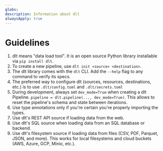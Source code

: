 ```yaml
---
globs: 
description: Information about dlt
alwaysApply: true
---
```


# Guidelines
1. dlt means "data load tool". It is an open source Python library installable via `pip install dlt`.
2. To create a new pipeline, use `dlt init <source> <destination>`.
3. The dlt library comes with the `dlt` CLI. Add the `--help` flag to any command to verify its specs. 
4. The preferred way to configure dlt (sources, resources, destinations, etc.) is to use `.dlt/config.toml` and `.dlt/secrets.toml`
5. During development, always set `dev_mode=True` when creating a dlt Pipeline. `pipeline = dlt.pipeline(..., dev_mode=True)`. This allows to reset the pipeline's schema and state between iterations.
6. Use type annotations only if you're certain you're properly importing the types.
7. Use dlt's REST API source if loading data from the web.
8. Use dlt's SQL source when loading data from an SQL database or backend.
9. Use dlt's filesystem source if loading data from files (CSV, PDF, Parquet, JSON, and more). This works for local filesystems and cloud buckets (AWS, Azure, GCP, Minio, etc.).
